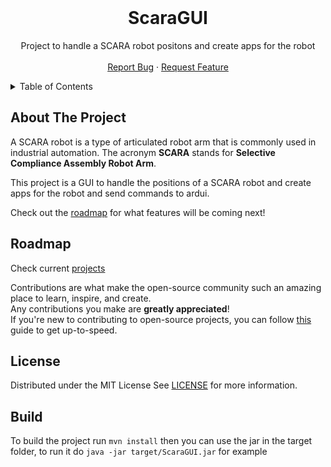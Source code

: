 <!-- PROJECT LOGO -->
<br />
<div align="center">
  <h1>ScaraGUI</h1>
  <p>
    Project to handle a SCARA robot positons and create apps for the robot    <br />
    <br />
    <a href="https://github.com/DoubleNico/ScaraGUI/issues">Report Bug</a>
    ·
    <a href="https://github.com/DoubleNico/ScaraGUI/issues">Request Feature</a>
  </p>
</div>




<!-- TABLE OF CONTENTS -->
<details>
  <summary>Table of Contents</summary>
  <ol>
    <li><a href="#about-the-project">About The Project</a></li>
    <li><a href="#roadmap">Roadmap</a></li>
    <li><a href="#license">License</a></li>
    <li><a href="#build">Build</a></li>
  </ol>
</details>




<!-- ABOUT THE PROJECT -->

## About The Project

A SCARA robot is a type of articulated robot arm that is commonly used in industrial automation. The acronym **SCARA** stands for **Selective Compliance Assembly Robot Arm**.

This project is a GUI to handle the positions of a SCARA robot and create apps for the robot and send commands to ardui.

Check out the [roadmap](#roadmap) for what features will be coming next!

<!-- ROADMAP -->

## Roadmap

Check current [projects](https://github.com/DoubleNico/ScaraGUI/projects)

Contributions are what make the open-source community such an amazing place to learn, inspire, and create.  
Any contributions you make are **greatly appreciated**!  
If you're new to contributing to open-source projects,
you can follow [this](https://docs.github.com/en/get-started/quickstart/contributing-to-projects) guide to get
up-to-speed.

<!-- LICENSE -->

## License

Distributed under the MIT License
See [LICENSE][license-url] for more information.

## Build

To build the project run `mvn install` then you can use the jar in the target folder, to run it do `java -jar target/ScaraGUI.jar` for example

[license-url]: https://github.com/DoubleNico/ScaraGUI/blob/main/LICENSE